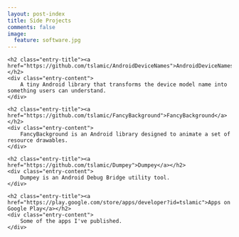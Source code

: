 ```yaml
---
layout: post-index
title: Side Projects
comments: false
image:
  feature: software.jpg
---
```


<article>

    <h2 class="entry-title"><a href="https://github.com/tslamic/AndroidDeviceNames">AndroidDeviceNames</a></h2>
    <div class="entry-content">
    	A tiny Android library that transforms the device model name into something users can understand.
    </div>

	<h2 class="entry-title"><a href="https://github.com/tslamic/FancyBackground">FancyBackground</a></h2>
    <div class="entry-content">
    	FancyBackground is an Android library designed to animate a set of resource drawables.
    </div>

	<h2 class="entry-title"><a href="https://github.com/tslamic/Dumpey">Dumpey</a></h2>
    <div class="entry-content">
    	Dumpey is an Android Debug Bridge utility tool.
    </div>

    <h2 class="entry-title"><a href="https://play.google.com/store/apps/developer?id=tslamic">Apps on Google Play</a></h2>
    <div class="entry-content">
        Some of the apps I've published.
    </div>

</article>
